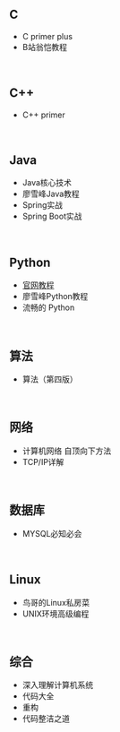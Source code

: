 ## C
  * C primer plus  
  * B站翁恺教程
<br>

## C++
  * C++ primer
<br>

## Java
  * Java核心技术  
  * 廖雪峰Java教程  
  * Spring实战  
  * Spring Boot实战  
<br>

## Python 
  * [官网教程](https://docs.python.org/zh-cn/3/tutorial/)
  * 廖雪峰Python教程  
  * 流畅的 Python  
<br>

## 算法
  * 算法（第四版）  
<br>

## 网络
  * 计算机网络 自顶向下方法  
  * TCP/IP详解    
<br>

## 数据库
  * MYSQL必知必会  
<br>

## Linux
  * 鸟哥的Linux私房菜  
  * UNIX环境高级编程  
<br>

## 综合
  * 深入理解计算机系统
  * 代码大全
  * 重构
  * 代码整洁之道
